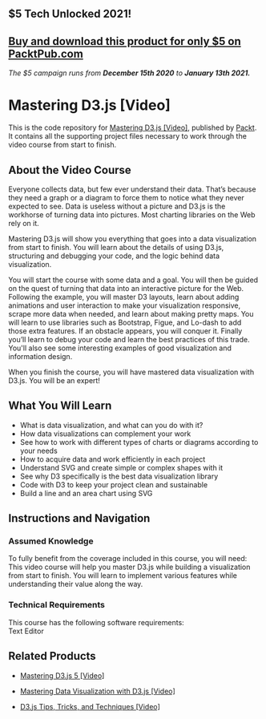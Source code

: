 ## $5 Tech Unlocked 2021!
[Buy and download this product for only $5 on PacktPub.com](https://www.packtpub.com/)
-----
*The $5 campaign         runs from __December 15th 2020__ to __January 13th 2021.__*

# Mastering D3.js [Video]
This is the code repository for [Mastering D3.js [Video]](https://www.packtpub.com/web-development/mastering-d3js-video?utm_source=github&utm_medium=repository&utm_campaign=9781783985784), published by [Packt](https://www.packtpub.com/?utm_source=github). It contains all the supporting project files necessary to work through the video course from start to finish.
## About the Video Course
Everyone collects data, but few ever understand their data. That’s because they need a graph or a diagram to force them to notice what they never expected to see. Data is useless without a picture and D3.js is the workhorse of turning data into pictures. Most charting libraries on the Web rely on it.

Mastering D3.js will show you everything that goes into a data visualization from start to finish. You will learn about the details of using D3.js, structuring and debugging your code, and the logic behind data visualization.

You will start the course with some data and a goal. You will then be guided on the quest of turning that data into an interactive picture for the Web. Following the example, you will master D3 layouts, learn about adding animations and user interaction to make your visualization responsive, scrape more data when needed, and learn about making pretty maps. You will learn to use libraries such as Bootstrap, Figue, and Lo-dash to add those extra features. If an obstacle appears, you will conquer it. Finally you’ll learn to debug your code and learn the best practices of this trade. You'll also see some interesting examples of good 
visualization and information design.

When you finish the course, you will have mastered data visualization with D3.js. You will be an expert!

<H2>What You Will Learn</H2>
<DIV class=book-info-will-learn-text>
<UL>
<LI>What is data visualization, and what can you do with it? 
<LI>How data visualizations can complement your work 
<LI>See how to work with different types of charts or diagrams according to your needs 
<LI>How to acquire data and work efficiently in each project 
<LI>Understand SVG and create simple or complex shapes with it 
<LI>See why D3 specifically is the best data visualization library 
<LI>Code with D3 to keep your project clean and sustainable 
<LI>Build a line and an area chart using SVG </LI></UL></DIV>

## Instructions and Navigation
### Assumed Knowledge
To fully benefit from the coverage included in this course, you will need:<br/>
This video course will help you master D3.js while building a visualization from start to finish. You will learn to implement various features while understanding their value along the way.
### Technical Requirements
This course has the following software requirements:<br/>
Text Editor

## Related Products
* [Mastering D3.js 5 [Video]](https://www.packtpub.com/big-data-and-business-intelligence/mastering-d3js-5-video?utm_source=github&utm_medium=repository&utm_campaign=9781789951332)

* [Mastering Data Visualization with D3.js [Video]](https://www.packtpub.com/web-development/mastering-data-visualization-d3js-video?utm_source=github&utm_medium=repository&utm_campaign=9781786461032)

* [D3.js Tips, Tricks, and Techniques [Video]](https://www.packtpub.com/application-development/d3js-tips-tricks-and-techniques-video?utm_source=github&utm_medium=repository&utm_campaign=9781838642334)

